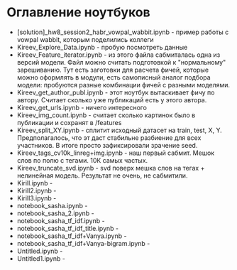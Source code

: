 # Оглавление ноутбуков

- [solution]_hw8_session2_habr_vowpal_wabbit.ipynb - пример работы с vowpal wabbit, которым поделились коллеги
- Kireev_Explore_Data.ipynb - пробую посмотреть данные
- Kireev_Feature_iterator.ipynb - из этого файла сабмиталась одна из версий модели. Файл можно считать подготовкой к "нормальному" зарешиванию. Тут есть заготовки для расчета фичей, которые можно оформлять в модули, есть самописный аналог подбора модели: пробуются разные комбинации фичей с разными моделями.
- Kireev_get_author_publ.ipynb - этот ноутбук вытаскивает фичу по автору. Считает сколько уже публикаций есть у этого автора.
- Kireev_get_urls.ipynb - ничего интересного 
- Kireev_img_count.ipynb - считает сколько картинок было в публикации и сохранят в /features
- Kireev_split_XY.ipynb - сплитит исходный датасет на train, test, X, Y. Предполагалось, что эт даст стабильне разбиение для всех участников. В итоге просто зафиксировали зрачение seed.
- Kireev_tags_cv10k_linreg+img.ipynb - наш первый сабмит. Мешок слов по полю с тегами. 10К самых частых. 
- Kireev_truncate_svd.ipynb - svd поверх мешка слов на тегах + нелинейная модель. Результат не очень, не сабмитили.
- Kirill.ipynb - 
- Kirill2.ipynb - 
- Kirill3.ipynb - 
- notebook_sasha.ipynb - 
- notebook_sasha_2.ipynb - 
- notebook_sasha_tf_idf.ipynb - 
- notebook_sasha_tf_idf_title.ipynb - 
- notebook_sasha_tf_idf+Vanya.ipynb - 
- notebook_sasha_tf_idf+Vanya-bigram.ipynb - 
- Untitled.ipynb - 
- Untitled1.ipynb - 
